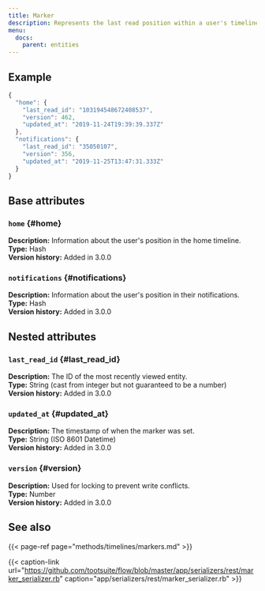 ```yaml
---
title: Marker
description: Represents the last read position within a user's timelines.
menu:
  docs:
    parent: entities
---
```


## Example

```javascript
{
  "home": {
    "last_read_id": "103194548672408537",
    "version": 462,
    "updated_at": "2019-11-24T19:39:39.337Z"
  },
  "notifications": {
    "last_read_id": "35050107",
    "version": 356,
    "updated_at": "2019-11-25T13:47:31.333Z"
  }
}
```

## Base attributes

### `home` {#home}

**Description:** Information about the user's position in the home timeline.\
**Type:** Hash\
**Version history:** Added in 3.0.0

### `notifications` {#notifications}

**Description:** Information about the user's position in their notifications.\
**Type:** Hash\
**Version history:** Added in 3.0.0

## Nested attributes

### `last_read_id` {#last_read_id}

**Description:** The ID of the most recently viewed entity.\
**Type:** String \(cast from integer but not guaranteed to be a number\)\
**Version history:** Added in 3.0.0

### `updated_at` {#updated_at}

**Description:** The timestamp of when the marker was set.\
**Type:** String \(ISO 8601 Datetime\)\
**Version history:** Added in 3.0.0

### `version` {#version}

**Description:** Used for locking to prevent write conflicts.\
**Type:** Number\
**Version history:** Added in 3.0.0

## See also

{{< page-ref page="methods/timelines/markers.md" >}}

{{< caption-link url="https://github.com/tootsuite/flow/blob/master/app/serializers/rest/marker_serializer.rb" caption="app/serializers/rest/marker\_serializer.rb" >}}



